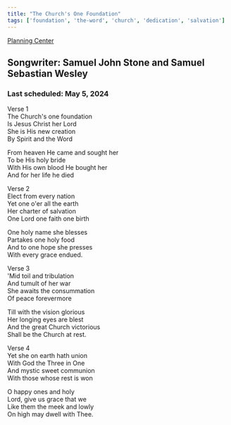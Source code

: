 ```yaml
---
title: "The Church's One Foundation"
tags: ['foundation', 'the-word', 'church', 'dedication', 'salvation']
---
```


[Planning Center](https://services.planningcenteronline.com/songs/24966790)

## Songwriter: Samuel John Stone and Samuel Sebastian Wesley
### Last scheduled: May 5, 2024          

Verse 1  
The Church's one foundation  
Is Jesus Christ her Lord  
She is His new creation  
By Spirit and the Word  
  
From heaven He came and sought her  
To be His holy bride  
With His own blood He bought her  
And for her life he died  
  
Verse 2  
Elect from every nation  
Yet one o'er all the earth  
Her charter of salvation  
One Lord one faith one birth  
  
One holy name she blesses  
Partakes one holy food  
And to one hope she presses  
With every grace endued.  
  
  
Verse 3  
'Mid toil and tribulation  
And tumult of her war  
She awaits the consummation  
Of peace forevermore  
  
Till with the vision glorious  
Her longing eyes are blest  
And the great Church victorious  
Shall be the Church at rest.  
  
Verse 4  
Yet she on earth hath union  
With God the Three in One  
And mystic sweet communion  
With those whose rest is won  
  
O happy ones and holy  
Lord, give us grace that we  
Like them the meek and lowly  
On high may dwell with Thee.
